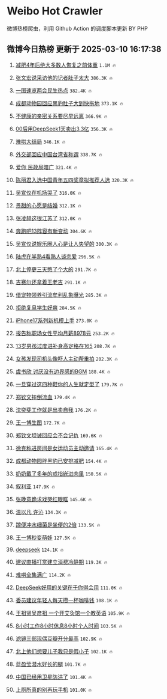 # Weibo Hot Crawler 



微博热榜爬虫，利用 Github Action 的调度脚本更新 BY PHP 


## 微博今日热榜 更新于 2025-03-10 16:17:38 
1. [减肥4年后绝大多数人恢复之前体重](https://s.weibo.com/weibo?q=%23%E5%87%8F%E8%82%A54%E5%B9%B4%E5%90%8E%E7%BB%9D%E5%A4%A7%E5%A4%9A%E6%95%B0%E4%BA%BA%E6%81%A2%E5%A4%8D%E4%B9%8B%E5%89%8D%E4%BD%93%E9%87%8D%23&t=31&band_rank=1&Refer=top) `1.1M 🔥` 

1. [张文宏说采访他的记者肚子太大](https://s.weibo.com/weibo?q=%23%E5%BC%A0%E6%96%87%E5%AE%8F%E8%AF%B4%E9%87%87%E8%AE%BF%E4%BB%96%E7%9A%84%E8%AE%B0%E8%80%85%E8%82%9A%E5%AD%90%E5%A4%AA%E5%A4%A7%23&t=31&band_rank=2&Refer=top) `386.3K 🔥` 

1. [一图速览两会民生热点](https://s.weibo.com/weibo?q=%23%E4%B8%80%E5%9B%BE%E9%80%9F%E8%A7%88%E4%B8%A4%E4%BC%9A%E6%B0%91%E7%94%9F%E7%83%AD%E7%82%B9%23&t=31&band_rank=3&Refer=top) `382.4K 🔥` 

1. [成都动物园回应黑豹肚子大到快拖地](https://s.weibo.com/weibo?q=%23%E6%88%90%E9%83%BD%E5%8A%A8%E7%89%A9%E5%9B%AD%E5%9B%9E%E5%BA%94%E9%BB%91%E8%B1%B9%E8%82%9A%E5%AD%90%E5%A4%A7%E5%88%B0%E5%BF%AB%E6%8B%96%E5%9C%B0%23&t=31&band_rank=4&Refer=top) `373.1K 🔥` 

1. [不健康的亲密关系要尽早远离](https://s.weibo.com/weibo?q=%23%E4%B8%8D%E5%81%A5%E5%BA%B7%E7%9A%84%E4%BA%B2%E5%AF%86%E5%85%B3%E7%B3%BB%E8%A6%81%E5%B0%BD%E6%97%A9%E8%BF%9C%E7%A6%BB%23&t=31&band_rank=5&Refer=top) `366.9K 🔥` 

1. [00后用DeepSeek1天卖出3.3亿](https://s.weibo.com/weibo?q=%2300%E5%90%8E%E7%94%A8DeepSeek1%E5%A4%A9%E5%8D%96%E5%87%BA3.3%E4%BA%BF%23&t=31&band_rank=6&Refer=top) `356.3K 🔥` 

1. [难哄大结局](https://s.weibo.com/weibo?q=%E9%9A%BE%E5%93%84%E5%A4%A7%E7%BB%93%E5%B1%80&t=31&band_rank=7&Refer=top) `346.1K 🔥` 

1. [外交部回应中国台湾省称谓](https://s.weibo.com/weibo?q=%23%E5%A4%96%E4%BA%A4%E9%83%A8%E5%9B%9E%E5%BA%94%E4%B8%AD%E5%9B%BD%E5%8F%B0%E6%B9%BE%E7%9C%81%E7%A7%B0%E8%B0%93%23&t=31&band_rank=8&Refer=top) `338.7K 🔥` 

1. [爱你 民政局暗广](https://s.weibo.com/weibo?q=%E7%88%B1%E4%BD%A0%20%E6%B0%91%E6%94%BF%E5%B1%80%E6%9A%97%E5%B9%BF&t=31&band_rank=9&Refer=top) `321.4K 🔥` 

1. [陈丽君入选中国青年五四奖章拟推荐人选](https://s.weibo.com/weibo?q=%23%E9%99%88%E4%B8%BD%E5%90%9B%E5%85%A5%E9%80%89%E4%B8%AD%E5%9B%BD%E9%9D%92%E5%B9%B4%E4%BA%94%E5%9B%9B%E5%A5%96%E7%AB%A0%E6%8B%9F%E6%8E%A8%E8%8D%90%E4%BA%BA%E9%80%89%23&t=31&band_rank=10&Refer=top) `320.3K 🔥` 

1. [吴宣仪在机场哭了](https://s.weibo.com/weibo?q=%23%E5%90%B4%E5%AE%A3%E4%BB%AA%E5%9C%A8%E6%9C%BA%E5%9C%BA%E5%93%AD%E4%BA%86%23&t=31&band_rank=11&Refer=top) `316.0K 🔥` 

1. [景甜的心愿是结婚](https://s.weibo.com/weibo?q=%23%E6%99%AF%E7%94%9C%E7%9A%84%E5%BF%83%E6%84%BF%E6%98%AF%E7%BB%93%E5%A9%9A%23&t=31&band_rank=12&Refer=top) `312.1K 🔥` 

1. [张凌赫这很江苏了](https://s.weibo.com/weibo?q=%E5%BC%A0%E5%87%8C%E8%B5%AB%E8%BF%99%E5%BE%88%E6%B1%9F%E8%8B%8F%E4%BA%86&t=31&band_rank=13&Refer=top) `312.0K 🔥` 

1. [奔跑吧13阵容有新变动](https://s.weibo.com/weibo?q=%23%E5%A5%94%E8%B7%91%E5%90%A713%E9%98%B5%E5%AE%B9%E6%9C%89%E6%96%B0%E5%8F%98%E5%8A%A8%23&t=31&band_rank=14&Refer=top) `304.6K 🔥` 

1. [吴宣仪说娱乐圈人心是让人失望的](https://s.weibo.com/weibo?q=%23%E5%90%B4%E5%AE%A3%E4%BB%AA%E8%AF%B4%E5%A8%B1%E4%B9%90%E5%9C%88%E4%BA%BA%E5%BF%83%E6%98%AF%E8%AE%A9%E4%BA%BA%E5%A4%B1%E6%9C%9B%E7%9A%84%23&t=31&band_rank=15&Refer=top) `300.3K 🔥` 

1. [陆虎在半熟4看熟人谈恋爱](https://s.weibo.com/weibo?q=%E9%99%86%E8%99%8E%E5%9C%A8%E5%8D%8A%E7%86%9F4%E7%9C%8B%E7%86%9F%E4%BA%BA%E8%B0%88%E6%81%8B%E7%88%B1&t=31&band_rank=16&Refer=top) `296.5K 🔥` 

1. [北上停更三天憋了个大的](https://s.weibo.com/weibo?q=%E5%8C%97%E4%B8%8A%E5%81%9C%E6%9B%B4%E4%B8%89%E5%A4%A9%E6%86%8B%E4%BA%86%E4%B8%AA%E5%A4%A7%E7%9A%84&t=31&band_rank=17&Refer=top) `291.7K 🔥` 

1. [吉赛尔还拿着王老吉](https://s.weibo.com/weibo?q=%E5%90%89%E8%B5%9B%E5%B0%94%E8%BF%98%E6%8B%BF%E7%9D%80%E7%8E%8B%E8%80%81%E5%90%89&t=31&band_rank=18&Refer=top) `291.1K 🔥` 

1. [借宠物领养引流牟利乱象曝光](https://s.weibo.com/weibo?q=%23%E5%80%9F%E5%AE%A0%E7%89%A9%E9%A2%86%E5%85%BB%E5%BC%95%E6%B5%81%E7%89%9F%E5%88%A9%E4%B9%B1%E8%B1%A1%E6%9B%9D%E5%85%89%23&t=31&band_rank=19&Refer=top) `285.3K 🔥` 

1. [拒绝复旦学生好爽](https://s.weibo.com/weibo?q=%E6%8B%92%E7%BB%9D%E5%A4%8D%E6%97%A6%E5%AD%A6%E7%94%9F%E5%A5%BD%E7%88%BD&t=31&band_rank=20&Refer=top) `284.5K 🔥` 

1. [iPhone17系列新机模上手](https://s.weibo.com/weibo?q=%23iPhone17%E7%B3%BB%E5%88%97%E6%96%B0%E6%9C%BA%E6%A8%A1%E4%B8%8A%E6%89%8B%23&t=31&band_rank=21&Refer=top) `273.0K 🔥` 

1. [报告称职场女性平均月薪8978元](https://s.weibo.com/weibo?q=%23%E6%8A%A5%E5%91%8A%E7%A7%B0%E8%81%8C%E5%9C%BA%E5%A5%B3%E6%80%A7%E5%B9%B3%E5%9D%87%E6%9C%88%E8%96%AA8978%E5%85%83%23&t=31&band_rank=22&Refer=top) `253.2K 🔥` 

1. [13岁男孩过度进补身高定格在165](https://s.weibo.com/weibo?q=%2313%E5%B2%81%E7%94%B7%E5%AD%A9%E8%BF%87%E5%BA%A6%E8%BF%9B%E8%A1%A5%E8%BA%AB%E9%AB%98%E5%AE%9A%E6%A0%BC%E5%9C%A8165%23&t=31&band_rank=23&Refer=top) `208.7K 🔥` 

1. [女孩发现司机头像吓人主动帮重拍](https://s.weibo.com/weibo?q=%23%E5%A5%B3%E5%AD%A9%E5%8F%91%E7%8E%B0%E5%8F%B8%E6%9C%BA%E5%A4%B4%E5%83%8F%E5%90%93%E4%BA%BA%E4%B8%BB%E5%8A%A8%E5%B8%AE%E9%87%8D%E6%8B%8D%23&t=31&band_rank=24&Refer=top) `202.3K 🔥` 

1. [虞书欣 讨厌没有边界感的BGM](https://s.weibo.com/weibo?q=%E8%99%9E%E4%B9%A6%E6%AC%A3%20%E8%AE%A8%E5%8E%8C%E6%B2%A1%E6%9C%89%E8%BE%B9%E7%95%8C%E6%84%9F%E7%9A%84BGM&t=31&band_rank=25&Refer=top) `188.4K 🔥` 

1. [一旦穿过这四种鞋你的人生就定型了](https://s.weibo.com/weibo?q=%23%E4%B8%80%E6%97%A6%E7%A9%BF%E8%BF%87%E8%BF%99%E5%9B%9B%E7%A7%8D%E9%9E%8B%E4%BD%A0%E7%9A%84%E4%BA%BA%E7%94%9F%E5%B0%B1%E5%AE%9A%E5%9E%8B%E4%BA%86%23&t=31&band_rank=26&Refer=top) `179.7K 🔥` 

1. [郑钦文摔倒流血](https://s.weibo.com/weibo?q=%23%E9%83%91%E9%92%A6%E6%96%87%E6%91%94%E5%80%92%E6%B5%81%E8%A1%80%23&t=31&band_rank=27&Refer=top) `179.4K 🔥` 

1. [沈奕斐工作就是出卖自我](https://s.weibo.com/weibo?q=%E6%B2%88%E5%A5%95%E6%96%90%E5%B7%A5%E4%BD%9C%E5%B0%B1%E6%98%AF%E5%87%BA%E5%8D%96%E8%87%AA%E6%88%91&t=31&band_rank=28&Refer=top) `176.2K 🔥` 

1. [王一博生图](https://s.weibo.com/weibo?q=%E7%8E%8B%E4%B8%80%E5%8D%9A%E7%94%9F%E5%9B%BE&t=31&band_rank=29&Refer=top) `172.7K 🔥` 

1. [郑钦文坦诚回应会不会记仇](https://s.weibo.com/weibo?q=%23%E9%83%91%E9%92%A6%E6%96%87%E5%9D%A6%E8%AF%9A%E5%9B%9E%E5%BA%94%E4%BC%9A%E4%B8%8D%E4%BC%9A%E8%AE%B0%E4%BB%87%23&t=31&band_rank=30&Refer=top) `169.6K 🔥` 

1. [徐克称进房间是女运动员主动邀请](https://s.weibo.com/weibo?q=%23%E5%BE%90%E5%85%8B%E7%A7%B0%E8%BF%9B%E6%88%BF%E9%97%B4%E6%98%AF%E5%A5%B3%E8%BF%90%E5%8A%A8%E5%91%98%E4%B8%BB%E5%8A%A8%E9%82%80%E8%AF%B7%23&t=31&band_rank=31&Refer=top) `165.4K 🔥` 

1. [成都动物园胖黑豹已安排减肥](https://s.weibo.com/weibo?q=%23%E6%88%90%E9%83%BD%E5%8A%A8%E7%89%A9%E5%9B%AD%E8%83%96%E9%BB%91%E8%B1%B9%E5%B7%B2%E5%AE%89%E6%8E%92%E5%87%8F%E8%82%A5%23&t=31&band_rank=32&Refer=top) `154.4K 🔥` 

1. [奶奶戴了多年的戒指嵌进肉里](https://s.weibo.com/weibo?q=%23%E5%A5%B6%E5%A5%B6%E6%88%B4%E4%BA%86%E5%A4%9A%E5%B9%B4%E7%9A%84%E6%88%92%E6%8C%87%E5%B5%8C%E8%BF%9B%E8%82%89%E9%87%8C%23&t=31&band_rank=33&Refer=top) `150.5K 🔥` 

1. [叙利亚](https://s.weibo.com/weibo?q=%E5%8F%99%E5%88%A9%E4%BA%9A&t=31&band_rank=34&Refer=top) `147.9K 🔥` 

1. [张晚意跪求戏哭红眼眶](https://s.weibo.com/weibo?q=%E5%BC%A0%E6%99%9A%E6%84%8F%E8%B7%AA%E6%B1%82%E6%88%8F%E5%93%AD%E7%BA%A2%E7%9C%BC%E7%9C%B6&t=31&band_rank=35&Refer=top) `145.6K 🔥` 

1. [温以凡 许沁](https://s.weibo.com/weibo?q=%E6%B8%A9%E4%BB%A5%E5%87%A1%20%E8%AE%B8%E6%B2%81&t=31&band_rank=36&Refer=top) `134.3K 🔥` 

1. [蹲便冲水细菌是坐便的2倍](https://s.weibo.com/weibo?q=%23%E8%B9%B2%E4%BE%BF%E5%86%B2%E6%B0%B4%E7%BB%86%E8%8F%8C%E6%98%AF%E5%9D%90%E4%BE%BF%E7%9A%842%E5%80%8D%23&t=31&band_rank=37&Refer=top) `133.5K 🔥` 

1. [王一博秒变萌娃](https://s.weibo.com/weibo?q=%23%E7%8E%8B%E4%B8%80%E5%8D%9A%E7%A7%92%E5%8F%98%E8%90%8C%E5%A8%83%23&t=31&band_rank=38&Refer=top) `127.5K 🔥` 

1. [deepseek](https://s.weibo.com/weibo?q=deepseek&t=31&band_rank=39&Refer=top) `124.1K 🔥` 

1. [建议直播打赏建立消费冷静期](https://s.weibo.com/weibo?q=%23%E5%BB%BA%E8%AE%AE%E7%9B%B4%E6%92%AD%E6%89%93%E8%B5%8F%E5%BB%BA%E7%AB%8B%E6%B6%88%E8%B4%B9%E5%86%B7%E9%9D%99%E6%9C%9F%23&t=31&band_rank=40&Refer=top) `119.3K 🔥` 

1. [难哄全集满广](https://s.weibo.com/weibo?q=%23%E9%9A%BE%E5%93%84%E5%85%A8%E9%9B%86%E6%BB%A1%E5%B9%BF%23&t=31&band_rank=41&Refer=top) `114.2K 🔥` 

1. [DeepSeek好用的关键在于你得会用](https://s.weibo.com/weibo?q=DeepSeek%E5%A5%BD%E7%94%A8%E7%9A%84%E5%85%B3%E9%94%AE%E5%9C%A8%E4%BA%8E%E4%BD%A0%E5%BE%97%E4%BC%9A%E7%94%A8&t=31&band_rank=42&Refer=top) `111.0K 🔥` 

1. [委员建议年轻人每天攒一杯咖啡钱](https://s.weibo.com/weibo?q=%23%E5%A7%94%E5%91%98%E5%BB%BA%E8%AE%AE%E5%B9%B4%E8%BD%BB%E4%BA%BA%E6%AF%8F%E5%A4%A9%E6%94%92%E4%B8%80%E6%9D%AF%E5%92%96%E5%95%A1%E9%92%B1%23&t=31&band_rank=43&Refer=top) `108.1K 🔥` 

1. [王祖贤吴彦祖 一个开艾灸馆一个教英语](https://s.weibo.com/weibo?q=%E7%8E%8B%E7%A5%96%E8%B4%A4%E5%90%B4%E5%BD%A6%E7%A5%96%20%E4%B8%80%E4%B8%AA%E5%BC%80%E8%89%BE%E7%81%B8%E9%A6%86%E4%B8%80%E4%B8%AA%E6%95%99%E8%8B%B1%E8%AF%AD&t=31&band_rank=44&Refer=top) `105.9K 🔥` 

1. [8小时工作8小时休息8小时个人时间](https://s.weibo.com/weibo?q=8%E5%B0%8F%E6%97%B6%E5%B7%A5%E4%BD%9C8%E5%B0%8F%E6%97%B6%E4%BC%91%E6%81%AF8%E5%B0%8F%E6%97%B6%E4%B8%AA%E4%BA%BA%E6%97%B6%E9%97%B4&t=31&band_rank=45&Refer=top) `103.5K 🔥` 

1. [滤镜三部现偶豆瓣开分最高](https://s.weibo.com/weibo?q=%23%E6%BB%A4%E9%95%9C%E4%B8%89%E9%83%A8%E7%8E%B0%E5%81%B6%E8%B1%86%E7%93%A3%E5%BC%80%E5%88%86%E6%9C%80%E9%AB%98%23&t=31&band_rank=46&Refer=top) `102.9K 🔥` 

1. [北上他们想要儿子我只是假小子](https://s.weibo.com/weibo?q=%E5%8C%97%E4%B8%8A%E4%BB%96%E4%BB%AC%E6%83%B3%E8%A6%81%E5%84%BF%E5%AD%90%E6%88%91%E5%8F%AA%E6%98%AF%E5%81%87%E5%B0%8F%E5%AD%90&t=31&band_rank=47&Refer=top) `102.1K 🔥` 

1. [蓝盈莹潜水好长的腿](https://s.weibo.com/weibo?q=%E8%93%9D%E7%9B%88%E8%8E%B9%E6%BD%9C%E6%B0%B4%E5%A5%BD%E9%95%BF%E7%9A%84%E8%85%BF&t=31&band_rank=48&Refer=top) `101.7K 🔥` 

1. [中国已经用卫星防洪了](https://s.weibo.com/weibo?q=%23%E4%B8%AD%E5%9B%BD%E5%B7%B2%E7%BB%8F%E7%94%A8%E5%8D%AB%E6%98%9F%E9%98%B2%E6%B4%AA%E4%BA%86%23&t=31&band_rank=49&Refer=top) `101.4K 🔥` 

1. [上厕所真的别再玩手机](https://s.weibo.com/weibo?q=%23%E4%B8%8A%E5%8E%95%E6%89%80%E7%9C%9F%E7%9A%84%E5%88%AB%E5%86%8D%E7%8E%A9%E6%89%8B%E6%9C%BA%23&t=31&band_rank=50&Refer=top) `101.0K 🔥` 

